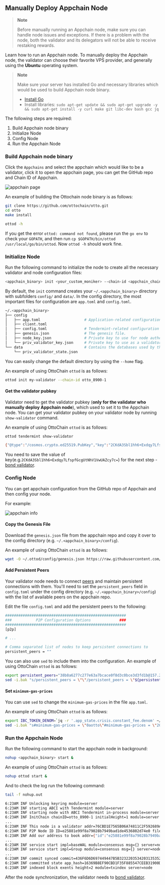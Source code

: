 ## Manually Deploy Appchain Node

> **Note**
>
> Before manually running an Appchain node, make sure you can handle node issues and exceptions. If there is a problem with the node, both the validator and its delegators will not be able to receive restaking rewards.

Learn how to run an Appchain node. To manually deploy the Appchain node, the validator can choose their favorite VPS provider, and generally using the **Ubuntu** operating system.

> **Note**
>
> Make sure your server has installed Go and necessary libraries which would be used to build Appchain node binary.
>
> * [Install Go](https://go.dev/doc/install) 
> * Install libraries: `sudo apt-get update && sudo apt-get upgrade -y && sudo apt-get install -y curl make git libc-dev bash gcc jq`


The following steps are required:

1. Build Appchain node binary
2. Initialize Node
3. Config Node
4. Run the Appchain Node

### Build Appchain node binary

Click the `Appchains` and select the appchain which would like to be a validator, click it to open the appchain page, you can get the GitHub repo and Chain ID of Appchain.

![appchain page](../../images/maintain/v2/v2_appchain_info.jpg)

An example of building the Ottochain node binary is as follows:

```bash
git clone https://github.com/ottochain/otto.git
cd otto
make install

ottod -h
```

If you get the error `ottod: command not found`, please run the `go env` to check your `GOPATH`, and then run `cp $GOPATH/bin/ottod /usr/local/go/bin/ottod`. Now `ottod -h` should work fine.

### Initialize Node

Run the following command to initialize the node to create all the necessary validator and node configuration files:

```bash
<appchain_binary> init <your_custom_moniker> --chain-id <appchain_chain_id>
```

By default, the `init` command creates your `~/.<appchain_binary>` directory with subfolders `config/` and `data/`. In the config directory, the most important files for configuration are `app.toml` and `config.toml`.

```bash
~/.<appchain_binary>
├── config
│   ├── app.toml                    # Application-related configuration file.
│   ├── client.toml
│   ├── config.toml                 # Tendermint-related configuration file.
│   ├── genesis.json                # The genesis file.
│   ├── node_key.json               # Private key to use for node authentication in the p2p protocol.
│   └── priv_validator_key.json     # Private key to use as a validator in the consensus protocol.
└── data                            # Contains the databases used by the node.
    └── priv_validator_state.json
```

You can easily change the default directory by using the `--home` flag.

An example of using OttoChain `ottod` is as follows:

```bash
ottod init my-validator --chain-id otto_8900-1
```

#### Get the validator pubkey

Validator need to get the validator pubkey (**only for the validator who manually deploy Appchain node**), which used to set it to the Appchain node. You can get your validator pubkey on your validator node by running `show-validator` command.

An example of using OttoChain `ottod` is as follows:

```bash
ottod tendermint show-validator

{"@type":"/cosmos.crypto.ed25519.PubKey","key":"2CKdA3Sbl1hh6+Exdqy7LfspfGcgUtNhV1VwUAZcy7c="}
```

You need to save the value of key(e.g.`2CKdA3Sbl1hh6+Exdqy7LfspfGcgUtNhV1VwUAZcy7c=`) for the next step - [bond validator](./validator-operations.md).

### Config Node

You can get appchain configuration from the GitHub repo of Appchain and then config your node.

For example:

![appchain info](../../images/maintain/v2/v2_appchain_info_2.jpg)

#### Copy the Genesis File

Download the `genesis.json` file from the appchain repo and copy it over to the config directory (e.g. `~/.<appchain_binary>/config`).

An example of using OttoChain `ottod` is as follows:

```bash
wget -O ~/.ottod/config/genesis.json https://raw.githubusercontent.com/ottochain/otto/main/mainnet/genesis.json
```

#### Add Persistent Peers

Your validator node needs to connect [peers](https://docs.tendermint.com/v0.34/tendermint-core/using-tendermint.html#peers) and maintain persistent connections with them. You'll need to set the `persistent_peers` field in `config.toml` under the config directory (e.g. `~/.<appchain_binary>/config`) with the list of available peers on the appchain repo.

Edit the file `config.toml` and add the persistent peers to the following:

```bash
#######################################################
###           P2P Configuration Options             ###
#######################################################
[p2p]

# ...

# Comma separated list of nodes to keep persistent connections to
persistent_peers = ""
```

You can also use `sed` to include them into the configuration. An example of using OttoChain `ottod` is as follows:

```bash
export persistent_peers="38b8a6277c277e63a7bcace0f8d3c0bce3d3fd1b@157.230.120.27:26656,c5373de49272255b85d1f1f55c42851de2d61a81@146.190.99.126:26656,146e4ff134270d8a641b0028445db42fee53e51a@34.71.98.174:26656,47f6ca01467e753208e170f053761fb99549de72@34.42.214.220:26656"
sed -i.bak "s/persistent_peers = \"\"/persistent_peers = \"${persistent_peers}\"/" ~/.ottod/config/config.toml
```

#### Set `minimum-gas-prices`

You can use `sed` to change the `minimum-gas-prices` in the file `app.toml`.

An example of using OttoChain `ottod` is as follows:

```bash
export IBC_TOKEN_DENOM=`jq -r '.app_state.crisis.constant_fee.denom' ~/.ottod/config/genesis.json`
sed -i.bak "s#minimum-gas-prices = \"0aotto\"#minimum-gas-prices = \"20000000000${IBC_TOKEN_DENOM}\"#" ~/.ottod/config/app.toml
```

### Run the Appchain Node

Run the following command to start the appchain node in background:

```bash
nohup <appchain_binary> start &
```

An example of using OttoChain `ottod` is as follows:

```bash
nohup ottod start &
```

And to check the log run the following command:

```bash
tail -f nohup.out
```

```bash
6:23AM INF Unlocking keyring module=server
6:23AM INF starting ABCI with Tendermint module=server
6:23AM INF starting node with ABCI Tendermint in-process module=server
6:23AM INF InitChain chainID=otto_8900-1 initialHeight=1 module=server
...
6:23AM INF This node is a validator addr=76CBD1E7565B06A74811C2F592689A6F487B7D38 module=consensus pubKey=2CKdA3Sbl1hh6+Exdqy7LfspfGcgUtNhV1VwUAZcy7c= server=node
6:23AM INF P2P Node ID ID=e25881e99f8a79028b7949bad1de4536802d74e0 file=/root/.ottod/config/node_key.json module=p2p server=node
6:23AM INF Add our address to book addr={"id":"e25881e99f8a79028b7949bad1de4536802d74e0","ip":"0.0.0.0","port":26656} book=/root/.ottod/config/addrbook.json module=p2p server=node
...
6:23AM INF service start impl=baseWAL module=consensus msg={} server=node wal=/root/.ottod/data/cs.wal/wal
6:23AM INF service start impl=Group module=consensus msg={} server=node wal=/root/.ottod/data/cs.wal/wal
...
6:23AM INF commit synced commit=436F6D6D697449447B5B323220353420313535203134322032343920313220313839203331203533203234382031333320383420313234203233382031373920323520302032313220323231203139352032313220373120313933203420323136203232352032302031393820353320313335203130322036325D3A327D module=server
6:23AM INF committed state app_hash=16369B8EF90CBD1F35F885547CEEB31900D4DDC3D447C104D8E114C63587663E height=2 module=state num_txs=0 server=node
6:23AM INF indexed block exents height=2 module=txindex server=node
```

After the node synchronization, the validator needs to [bond validator](./validator-operations.md).
